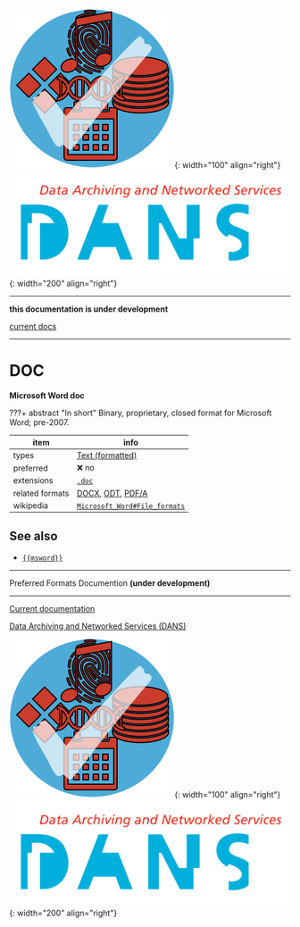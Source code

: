 ![img](../images/formats.png){: width="100" align="right"}
![img](../images/DANS.png){: width="200" align="right"}

---

**this documentation is under development**

[current docs]({{preferredFormats}})

---



# DOC

**Microsoft Word doc**

???+ abstract "In short"
    Binary, proprietary, closed format for Microsoft Word; pre-2007.

item | info
--- | ---
types | [Text (formatted)](../dataTypes/textFormatted.md)
preferred | ❌ no
extensions | [`.doc`](../extensions/doc.md)
related formats | [DOCX](../fileFormats/docx.md), [ODT](../fileFormats/odt.md), [PDF/A](../fileFormats/pdfa.md)
wikipedia | [`Microsoft_Word#File_formats`]({{wikipedia}}/Microsoft_Word#File_formats)



## See also
*   [`{{msword}}`]({{msword}})




---

Preferred Formats Documention **(under development)**

---

[Current documentation]({{preferredFormats}})

[Data Archiving and Networked Services (DANS)]({{dans}})

![img](../images/formats.png){: width="100" align="right"}
![img](../images/DANS.png){: width="200" align="right"}
